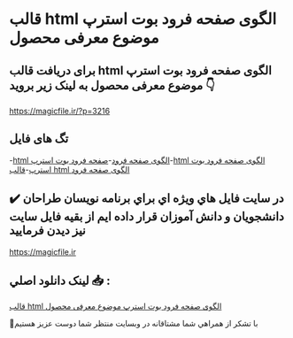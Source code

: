 # قالب html الگوی صفحه فرود بوت استرپ موضوع معرفی محصول

## برای دریافت قالب html الگوی صفحه فرود بوت استرپ موضوع معرفی محصول به لینک زیر بروید 👇

https://magicfile.ir/?p=3216

## تگ های فایل

-[html الگوی صفحه فرود](https://magicfile.ir/product/%d9%82%d8%a7%d9%84%d8%a8-html-%d8%a7%d9%84%da%af%d9%88%db%8c-%d8%b5%d9%81%d8%ad%d9%87-%d9%81%d8%b1%d9%88%d8%af-%d8%a8%d9%88%d8%aa-%d8%a7%d8%b3%d8%aa%d8%b1%d9%be/)-[صفحه فرود بوت استرپ](https://magicfile.ir/product/%d9%82%d8%a7%d9%84%d8%a8-html-%d8%a7%d9%84%da%af%d9%88%db%8c-%d8%b5%d9%81%d8%ad%d9%87-%d9%81%d8%b1%d9%88%d8%af-%d8%a8%d9%88%d8%aa-%d8%a7%d8%b3%d8%aa%d8%b1%d9%be/)-[html الگوی صفحه فرود بوت استرپ](https://magicfile.ir/product/%d9%82%d8%a7%d9%84%d8%a8-html-%d8%a7%d9%84%da%af%d9%88%db%8c-%d8%b5%d9%81%d8%ad%d9%87-%d9%81%d8%b1%d9%88%d8%af-%d8%a8%d9%88%d8%aa-%d8%a7%d8%b3%d8%aa%d8%b1%d9%be/)-[قالب html الگوی صفحه فرود](https://magicfile.ir/product/%d9%82%d8%a7%d9%84%d8%a8-html-%d8%a7%d9%84%da%af%d9%88%db%8c-%d8%b5%d9%81%d8%ad%d9%87-%d9%81%d8%b1%d9%88%d8%af-%d8%a8%d9%88%d8%aa-%d8%a7%d8%b3%d8%aa%d8%b1%d9%be/)

## ✔️ در سايت فايل هاي ويژه اي براي برنامه نويسان طراحان دانشجويان و دانش آموزان قرار داده ايم از بقيه فايل سايت نيز ديدن فرماييد

https://magicfile.ir


## لينک دانلود اصلي 📥 :

[قالب html الگوی صفحه فرود بوت استرپ موضوع معرفی محصول](https://magicfile.ir/product/%d9%82%d8%a7%d9%84%d8%a8-html-%d8%a7%d9%84%da%af%d9%88%db%8c-%d8%b5%d9%81%d8%ad%d9%87-%d9%81%d8%b1%d9%88%d8%af-%d8%a8%d9%88%d8%aa-%d8%a7%d8%b3%d8%aa%d8%b1%d9%be/) 


🙏با تشکر از همراهي شما مشتاقانه در وبسایت منتظر شما دوست عزیز هستیم

